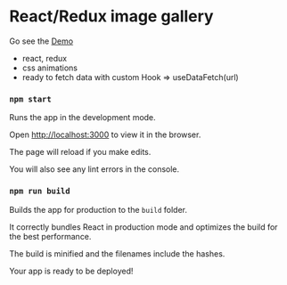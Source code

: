 # React/Redux image gallery

Go see the [Demo](https://www.pirolab.it/react-redux-gallery/)

- react, redux 
- css animations 
- ready to fetch data with custom Hook => useDataFetch(url)

### `npm start`

Runs the app in the development mode.

Open [http://localhost:3000](http://localhost:3000) to view it in the browser.

The page will reload if you make edits.

You will also see any lint errors in the console.

### `npm run build`

Builds the app for production to the `build` folder.<br>

It correctly bundles React in production mode and optimizes the build for the best performance.

The build is minified and the filenames include the hashes.<br>

Your app is ready to be deployed!
